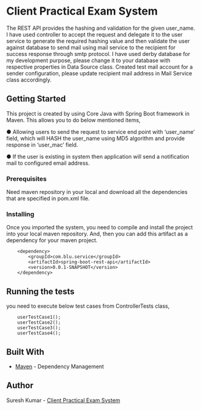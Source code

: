 ﻿# Client Practical Exam System

The REST API provides the hashing and validation for the given user_name. I have used controller to accept the request and delegate it to the user service to generate the required hashing value and then validate the user against database to send mail using mail service to the recipient for success response through smtp protocol.
I have used derby database for my development purpose, please change it to your database with respective properties in Data Source class. Created test mail account for a sender configuration, please update recipient mail address in Mail Service class accordingly. 

## Getting Started

This project is created by using Core Java with Spring Boot framework in Maven. This allows you to do below mentioned items,

● Allowing users to send the request to service end point with ‘user_name’ field, which will HASH the user_name using MD5 algorithm and provide response in ‘user_mac’ field.

● If the user is existing in system then application will send a notification mail to configured email address.


### Prerequisites

Need maven repository in your local and download all the dependencies that are specified in pom.xml file.

### Installing

Once you imported the system, you need to compile and install the project into your local maven repository. And, then you can add this artifact as a dependency for your maven project.

		<dependency>
			<groupId>com.blu.service</groupId>
			<artifactId>spring-boot-rest-api</artifactId>
			<version>0.0.1-SNAPSHOT</version>
		</dependency>

## Running the tests
		
you need to execute below test cases from ControllerTests class,

		userTestCase1();
		userTestCase2();
		userTestCase3();
		userTestCase4();
		

## Built With
* [Maven](https://maven.apache.org/) - Dependency Management
## Author

Suresh Kumar - [Client Practical Exam System]( https://github.com/sureshkumara88/Client-Practical-Exam-System.git)


